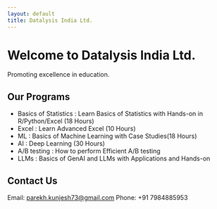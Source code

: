 ```yaml
---
layout: default
title: Datalysis India Ltd.
---
```


# Welcome to Datalysis India Ltd.
Promoting excellence in education.

## Our Programs
- Basics of Statistics : Learn Basics of Statistics with Hands-on in R/Python/Excel (18 Hours)
- Excel : Learn Advanced Excel (10 Hours)
- ML : Basics of Machine Learning with Case Studies(18 Hours)
- AI : Deep Learning (30 Hours)
- A/B testing : How to perform Efficient A/B testing
- LLMs : Basics of GenAI and LLMs with Applications and Hands-on 


## Contact Us
Email: parekh.kunjesh73@gmail.com
Phone: +91 7984885953
